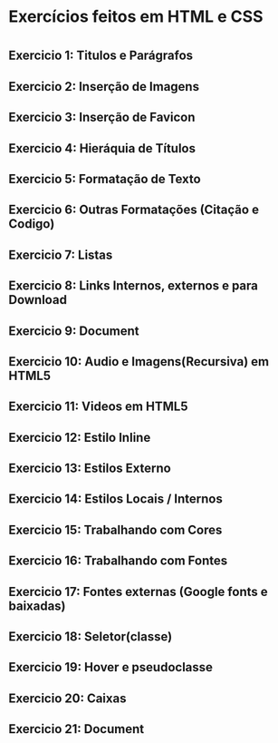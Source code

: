 
<h1>Exercícios feitos em HTML e CSS<h1>

<h2> Exercicio 1: Titulos e Parágrafos <h2>
<h2> Exercicio 2: Inserção de Imagens <h2>
<h2> Exercicio 3: Inserção de Favicon<h2>
<h2> Exercicio 4: Hieráquia de Títulos<h2>
<h2> Exercicio 5: Formatação de Texto<h2>
<h2> Exercicio 6: Outras Formatações (Citação e Codigo)<h2>
<h2> Exercicio 7: Listas<h2>
<h2> Exercicio 8: Links Internos, externos e para Download<h2>
<h2> Exercicio 9: Document<h2>
<h2> Exercicio 10: Audio e Imagens(Recursiva) em HTML5<h2>
<h2> Exercicio 11: Videos em HTML5<h2>
<h2> Exercicio 12: Estilo Inline<h2>
<h2> Exercicio 13: Estilos Externo<h2>
<h2> Exercicio 14: Estilos Locais / Internos<h2>
<h2> Exercicio 15: Trabalhando com Cores<h2>
<h2> Exercicio 16: Trabalhando com Fontes<h2>
<h2> Exercicio 17: Fontes externas (Google fonts e baixadas)<h2>
<h2> Exercicio 18: Seletor(classe)<h2>
<h2> Exercicio 19: Hover e pseudoclasse<h2>
<h2> Exercicio 20: Caixas<h2>
<h2> Exercicio 21: Document <h2>

